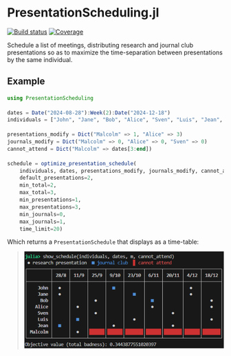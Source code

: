 # PresentationScheduling.jl

[![Build status][ci-status-img]][ci-status-url] [![Coverage][coverage-img]][coverage-url]

Schedule a list of meetings, distributing research and journal club presentations so as to maximize the time-separation between presentations by the same individual.

## Example
```jl
using PresentationScheduling

dates = Date("2024-08-28"):Week(2):Date("2024-12-18")
individuals = ["John", "Jane", "Bob", "Alice", "Sven", "Luis", "Jean", "Malcolm"]

presentations_modify = Dict("Malcolm" => 1, "Alice" => 3)
journals_modify = Dict("Malcolm" => 0, "Alice" => 0, "Sven" => 0)
cannot_attend = Dict("Malcolm" => dates[3:end])

schedule = optimize_presentation_schedule(
    individuals, dates, presentations_modify, journals_modify, cannot_attend;
    default_presentations=2,
    min_total=2,
    max_total=3,
    min_presentations=1,
    max_presentations=3,
    min_journals=0,
    max_journals=1,
    time_limit=20)
```
Which returns a `PresentationSchedule` that displays as a time-table:

> ![`show_schedule(individuals, dates, m, cannot_attend)`](example-schedule.png)

[ci-status-img]: https://github.com/thchr/PresentationScheduling.jl/actions/workflows/ci.yml/badge.svg?branch=main
[ci-status-url]: https://github.com/thchr/PresentationScheduling.jl/actions/workflows/ci.yml?query=branch%3Amain
[coverage-img]:  https://codecov.io/gh/thchr/PresentationScheduling.jl/branch/main/graph/badge.svg
[coverage-url]:  https://codecov.io/gh/thchr/PresentationScheduling.jl